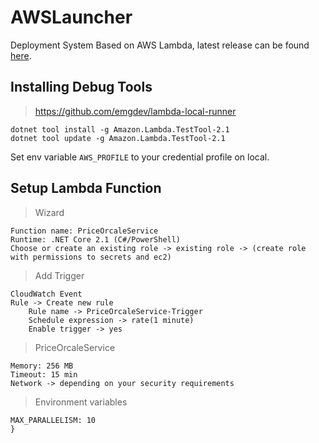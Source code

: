 # AWSLauncher

Deployment System Based on AWS Lambda, latest release can be found [here](https://github.com/asmodat/PriceOracle/releases).

## Installing Debug Tools

> https://github.com/emgdev/lambda-local-runner

```
dotnet tool install -g Amazon.Lambda.TestTool-2.1
dotnet tool update -g Amazon.Lambda.TestTool-2.1
```

Set env variable `AWS_PROFILE` to your credential profile on local. 


## Setup Lambda Function

> Wizard

```
Function name: PriceOrcaleService
Runtime: .NET Core 2.1 (C#/PowerShell)
Choose or create an existing role -> existing role -> (create role with permissions to secrets and ec2)
```

> Add Trigger

```
CloudWatch Event
Rule -> Create new rule
	Rule name -> PriceOrcaleService-Trigger
	Schedule expression -> rate(1 minute)
	Enable trigger -> yes
```

> PriceOrcaleService

```
Memory: 256 MB
Timeout: 15 min
Network -> depending on your security requirements
```

> Environment variables

```
MAX_PARALLELISM: 10
}
```
